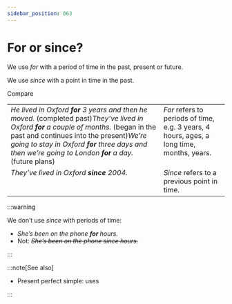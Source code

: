 ```yaml
---
sidebar_position: 063
---
```


# For or since?

We use *for* with a period of time in the past, present or future.

We use *since* with a point in time in the past.

Compare

<table><tbody><tr valign="top"><td><i>He lived in Oxford </i><b><i>for</i></b><i> 3 years and then he moved.</i> (completed past)<i>They’ve lived in Oxford </i><b><i>for</i></b><i> a couple of months.</i> (began in the past and continues into the present)<i>We’re going to stay in Oxford </i><b><i>for</i></b><i> three days and then we’re going to London </i><b><i>for</i></b><i> a day.</i> (future plans)</td><td><i>For</i> refers to periods of time, e.g. 3 years, 4 hours, ages, a long time, months, years.</td></tr><tr valign="top"><td><i>They’ve lived in Oxford </i><b><i>since</i></b><i> 2004.</i></td><td><i>Since</i> refers to a previous point in time.</td></tr></tbody></table>

:::warning

We don’t use *since* with periods of time:

- *She’s been on the phone **for** hours.*
- Not: *~~She’s been on the phone since hours.~~*

:::

:::note[See also]

- Present perfect simple: uses

:::
